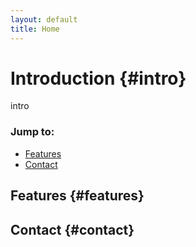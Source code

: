```yaml
---
layout: default
title: Home
---
```

# Introduction {#intro}
intro
### Jump to:
- [Features](#features)
- [Contact](#contact)

## Features {#features}

## Contact {#contact}
